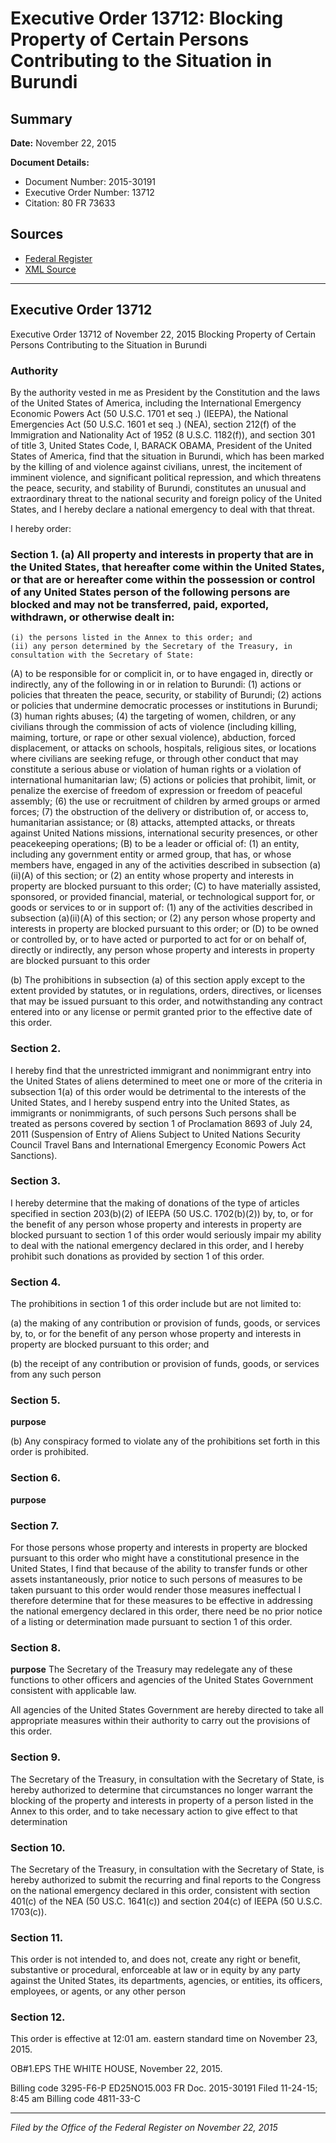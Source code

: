 # Executive Order 13712: Blocking Property of Certain Persons Contributing to the Situation in Burundi

## Summary

**Date:** November 22, 2015

**Document Details:**
- Document Number: 2015-30191
- Executive Order Number: 13712
- Citation: 80 FR 73633

## Sources
- [Federal Register](https://www.federalregister.gov/documents/2015/11/25/2015-30191/blocking-property-of-certain-persons-contributing-to-the-situation-in-burundi)
- [XML Source](https://www.federalregister.gov/documents/full_text/xml/2015/11/25/2015-30191.xml)

---

## Executive Order 13712

Executive Order 13712 of November 22, 2015
Blocking Property of Certain Persons Contributing to the Situation in Burundi
### Authority

By the authority vested in me as President by the Constitution and the laws of the United States of America, including the International Emergency Economic Powers Act (50 U.S.C. 1701 
et seq
.) (IEEPA), the National Emergencies Act (50 U.S.C. 1601 
et seq
.) (NEA), section 212(f) of the Immigration and Nationality Act of 1952 (8 U.S.C. 1182(f)), and section 301 of title 3, United States Code,
I, BARACK OBAMA, President of the United States of America, find that the situation in Burundi, which has been marked by the killing of and violence against civilians, unrest, the incitement of imminent violence, and significant political repression, and which threatens the peace, security, and stability of Burundi, constitutes an unusual and extraordinary threat to the national security and foreign policy of the United States, and I hereby declare a national emergency to deal with that threat.

I hereby order:
### Section 1. (a) All property and interests in property that are in the United States, that hereafter come within the United States, or that are or hereafter come within the possession or control of any United States person of the following persons are blocked and may not be transferred, paid, exported, withdrawn, or otherwise dealt in:

    (i) the persons listed in the Annex to this order; and
    (ii) any person determined by the Secretary of the Treasury, in consultation with the Secretary of State:
(A) to be responsible for or complicit in, or to have engaged in, directly or indirectly, any of the following in or in relation to Burundi:
    (1) actions or policies that threaten the peace, security, or stability of Burundi;
    (2) actions or policies that undermine democratic processes or institutions in Burundi;
    (3) human rights abuses;
    (4) the targeting of women, children, or any civilians through the commission of acts of violence (including killing, maiming, torture, or rape or other sexual violence), abduction, forced displacement, or attacks on schools, hospitals, religious sites, or locations where civilians are seeking refuge, or through other conduct that may constitute a serious abuse or violation of human rights or a violation of international humanitarian law;
    (5) actions or policies that prohibit, limit, or penalize the exercise of freedom of expression or freedom of peaceful assembly; 
    (6) the use or recruitment of children by armed groups or armed forces; 
    (7) the obstruction of the delivery or distribution of, or access to, humanitarian assistance; or 
    (8) attacks, attempted attacks, or threats against United Nations missions, international security presences, or other peacekeeping operations;
(B) to be a leader or official of:
    (1) an entity, including any government entity or armed group, that has, or whose members have, engaged in any of the activities described in subsection (a)(ii)(A) of this section; or 
    (2) an entity whose property and interests in property are blocked pursuant to this order;
(C) to have materially assisted, sponsored, or provided financial, material, or technological support for, or goods or services to or in support of:
    (1) any of the activities described in subsection (a)(ii)(A) of this section; or
    (2) any person whose property and interests in property are blocked pursuant to this order; or
(D) to be owned or controlled by, or to have acted or purported to act for or on behalf of, directly or indirectly, any person whose property and interests in property are blocked pursuant to this order

(b) The prohibitions in subsection (a) of this section apply except to the extent provided by statutes, or in regulations, orders, directives, or licenses that may be issued pursuant to this order, and notwithstanding any contract entered into or any license or permit granted prior to the effective date of this order.
### Section 2.

I hereby find that the unrestricted immigrant and nonimmigrant entry into the United States of aliens determined to meet one or more of the criteria in subsection 1(a) of this order would be detrimental to the interests of the United States, and I hereby suspend entry into the United States, as immigrants or nonimmigrants, of such persons Such persons shall be treated as persons covered by section 1 of Proclamation 8693 of July 24, 2011 (Suspension of Entry of Aliens Subject to United Nations Security Council Travel Bans and International Emergency Economic Powers Act Sanctions).
### Section 3.

I hereby determine that the making of donations of the type of articles specified in section 203(b)(2) of IEEPA (50 US.C. 1702(b)(2)) by, to, or for the benefit of any person whose property and interests in property are blocked pursuant to section 1 of this order would seriously impair my ability to deal with the national emergency declared in this order, and I hereby prohibit such donations as provided by section 1 of this order.
### Section 4.

The prohibitions in section 1 of this order include but are not limited to:

(a) the making of any contribution or provision of funds, goods, or services by, to, or for the benefit of any person whose property and interests in property are blocked pursuant to this order; and 

(b) the receipt of any contribution or provision of funds, goods, or services from any such person
### Section 5.

**purpose**

(b) Any conspiracy formed to violate any of the prohibitions set forth in this order is prohibited.
### Section 6.

**purpose**

### Section 7.

For those persons whose property and interests in property are blocked pursuant to this order who might have a constitutional presence in the United States, I find that because of the ability to transfer funds 
or other assets instantaneously, prior notice to such persons of measures to be taken pursuant to this order would render those measures ineffectual I therefore determine that for these measures to be effective in addressing the national emergency declared in this order, there need be no prior notice of a listing or determination made pursuant to section 1 of this order.
### Section 8.

**purpose**
 The Secretary of the Treasury may redelegate any of these functions to other officers and agencies of the United States Government consistent with applicable law.

All agencies of the United States Government are hereby directed to take all appropriate measures within their authority to carry out the provisions of this order.
### Section 9.

The Secretary of the Treasury, in consultation with the Secretary of State, is hereby authorized to determine that circumstances no longer warrant the blocking of the property and interests in property of a person listed in the Annex to this order, and to take necessary action to give effect to that determination
### Section 10.

The Secretary of the Treasury, in consultation with the Secretary of State, is hereby authorized to submit the recurring and final reports to the Congress on the national emergency declared in this order, consistent with section 401(c) of the NEA (50 US.C. 1641(c)) and section 204(c) of IEEPA (50 U.S.C. 1703(c)).
### Section 11.

This order is not intended to, and does not, create any right or benefit, substantive or procedural, enforceable at law or in equity by any party against the United States, its departments, agencies, or entities, its officers, employees, or agents, or any other person
### Section 12.

This order is effective at 12:01 am. eastern standard time on November 23, 2015.

OB#1.EPS
THE WHITE HOUSE,
November 22, 2015.

Billing code 3295-F6-P
ED25NO15.003
FR Doc. 2015-30191 
Filed 11-24-15; 8:45 am
Billing code 4811-33-C

---

*Filed by the Office of the Federal Register on November 22, 2015*
